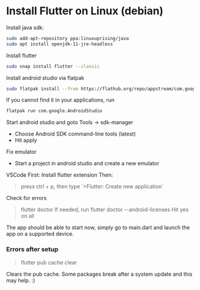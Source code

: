 # Install Flutter on Linux (debian)

Install java sdk:

```bash
sudo add-apt-repository ppa:linuxuprising/java
sudo apt install openjdk-11-jre-headless`
```

Install flutter

```bash
sudo snap install flutter --classic
```

Install android studio via flatpak

```bash
sudo flatpak install --from https://flathub.org/repo/appstream/com.google.AndroidStudio.flatpakref
```

If you cannot find it in your applications, run

```bash
flatpak run com.google.AndroidStudio
```



Start android studio and goto Tools -> sdk-manager

* Choose Android SDK command-line tools (latest)
* Hit apply

Fix emulator

* Start a project in android studio and create a new emulator

VSCode
First: Install flutter extension
Then:
> press ctrl + p, then type ´>Flutter: Create new application´

Check for errors

> flutter doctor
> If needed, run
> flutter doctor --android-licenses
> Hit yes on all

The app should be able to start now, simply go to main.dart and launch the app on a supported device.

### Errors after setup

> flutter pub cache clear

Clears the pub cache. Some packages break after a system update and this may help. :)
